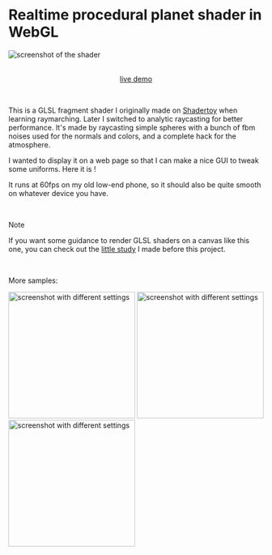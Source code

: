 # Realtime procedural planet shader in WebGL

<img src="https://github.com/jsulpis/realtime-planet-shader/assets/22420399/033dbfc3-aafa-4448-af63-c79b427659a8" alt="screenshot of the shader" />

<br/>
<br/>

<span align="center">
  
  [live demo](https://jsulpis.github.io/realtime-planet-shader/)

</span>

<br/>

This is a GLSL fragment shader I originally made on [Shadertoy](https://www.shadertoy.com/view/Ds3XRl) when learning raymarching. Later I switched to analytic raycasting for better performance. It's made by raycasting simple spheres with a bunch of fbm noises used for the normals and colors, and a complete hack for the atmosphere.

I wanted to display it on a web page so that I can make a nice GUI to tweak some uniforms. Here it is !

It runs at 60fps on my old low-end phone, so it should also be quite smooth on whatever device you have.

<br/>

> [!NOTE]
> If you want some guidance to render GLSL shaders on a canvas like this one, you can check out the [little study](https://github.com/jsulpis/webgl-libs-comparison) I made before this project.

<br/>

More samples:

<img width="250" alt="screenshot with different settings" src="https://github.com/jsulpis/realtime-planet-shader/assets/22420399/1b0343c1-727e-47e3-aa03-81fe84d6a6bc">
<img width="250" alt="screenshot with different settings" src="https://github.com/jsulpis/realtime-planet-shader/assets/22420399/31b4d3f9-30b4-458d-90bf-ea63c2d052b0">
<img width="250" alt="screenshot with different settings" src="https://github.com/jsulpis/realtime-planet-shader/assets/22420399/4a9aef98-61cf-4bd2-bdb4-fc9deea144a2">
